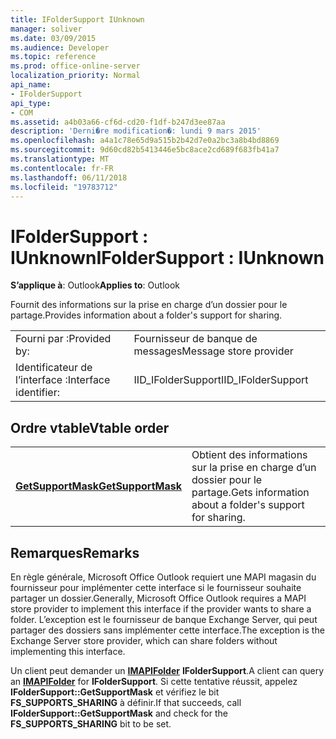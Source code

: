 ```yaml
---
title: IFolderSupport IUnknown
manager: soliver
ms.date: 03/09/2015
ms.audience: Developer
ms.topic: reference
ms.prod: office-online-server
localization_priority: Normal
api_name:
- IFolderSupport
api_type:
- COM
ms.assetid: a4b03a66-cf6d-cd20-f1df-b247d3ee87aa
description: 'Derni�re modification�: lundi 9 mars 2015'
ms.openlocfilehash: a4a1c78e65d9a515b2b42d7e0a2bc3a8b4bd8869
ms.sourcegitcommit: 9d60cd82b5413446e5bc8ace2cd689f683fb41a7
ms.translationtype: MT
ms.contentlocale: fr-FR
ms.lasthandoff: 06/11/2018
ms.locfileid: "19783712"
---
```

# <a name="ifoldersupport--iunknown"></a><span data-ttu-id="4b3b7-103">IFolderSupport : IUnknown</span><span class="sxs-lookup"><span data-stu-id="4b3b7-103">IFolderSupport : IUnknown</span></span>

  
  
<span data-ttu-id="4b3b7-104">**S’applique à**: Outlook</span><span class="sxs-lookup"><span data-stu-id="4b3b7-104">**Applies to**: Outlook</span></span> 
  
<span data-ttu-id="4b3b7-105">Fournit des informations sur la prise en charge d’un dossier pour le partage.</span><span class="sxs-lookup"><span data-stu-id="4b3b7-105">Provides information about a folder's support for sharing.</span></span>
  
|||
|:-----|:-----|
|<span data-ttu-id="4b3b7-106">Fourni par :</span><span class="sxs-lookup"><span data-stu-id="4b3b7-106">Provided by:</span></span>  <br/> |<span data-ttu-id="4b3b7-107">Fournisseur de banque de messages</span><span class="sxs-lookup"><span data-stu-id="4b3b7-107">Message store provider</span></span>  <br/> |
|<span data-ttu-id="4b3b7-108">Identificateur de l’interface :</span><span class="sxs-lookup"><span data-stu-id="4b3b7-108">Interface identifier:</span></span>  <br/> |<span data-ttu-id="4b3b7-109">IID_IFolderSupport</span><span class="sxs-lookup"><span data-stu-id="4b3b7-109">IID_IFolderSupport</span></span>  <br/> |
   
## <a name="vtable-order"></a><span data-ttu-id="4b3b7-110">Ordre vtable</span><span class="sxs-lookup"><span data-stu-id="4b3b7-110">Vtable order</span></span>

|||
|:-----|:-----|
|<span data-ttu-id="4b3b7-111">**[GetSupportMask](ifoldersupport-getsupportmask.md)**</span><span class="sxs-lookup"><span data-stu-id="4b3b7-111">**[GetSupportMask](ifoldersupport-getsupportmask.md)**</span></span> <br/> |<span data-ttu-id="4b3b7-112">Obtient des informations sur la prise en charge d’un dossier pour le partage.</span><span class="sxs-lookup"><span data-stu-id="4b3b7-112">Gets information about a folder's support for sharing.</span></span>  <br/> |
   
## <a name="remarks"></a><span data-ttu-id="4b3b7-113">Remarques</span><span class="sxs-lookup"><span data-stu-id="4b3b7-113">Remarks</span></span>

<span data-ttu-id="4b3b7-114">En règle générale, Microsoft Office Outlook requiert une MAPI magasin du fournisseur pour implémenter cette interface si le fournisseur souhaite partager un dossier.</span><span class="sxs-lookup"><span data-stu-id="4b3b7-114">Generally, Microsoft Office Outlook requires a MAPI store provider to implement this interface if the provider wants to share a folder.</span></span> <span data-ttu-id="4b3b7-115">L’exception est le fournisseur de banque Exchange Server, qui peut partager des dossiers sans implémenter cette interface.</span><span class="sxs-lookup"><span data-stu-id="4b3b7-115">The exception is the Exchange Server store provider, which can share folders without implementing this interface.</span></span>
  
<span data-ttu-id="4b3b7-116">Un client peut demander un **[IMAPIFolder](imapifolderimapicontainer.md)** **IFolderSupport**.</span><span class="sxs-lookup"><span data-stu-id="4b3b7-116">A client can query an **[IMAPIFolder](imapifolderimapicontainer.md)** for **IFolderSupport**.</span></span> <span data-ttu-id="4b3b7-117">Si cette tentative réussit, appelez **IFolderSupport::GetSupportMask** et vérifiez le bit **FS_SUPPORTS_SHARING** à définir.</span><span class="sxs-lookup"><span data-stu-id="4b3b7-117">If that succeeds, call **IFolderSupport::GetSupportMask** and check for the **FS_SUPPORTS_SHARING** bit to be set.</span></span> 
  

